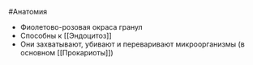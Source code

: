#Анатомия 
- Фиолетово-розовая окраса гранул
- Способны к [[Эндоцитоз]]
- Они захватывают, убивают и переваривают микроорганизмы (в основном [[Прокариоты]])